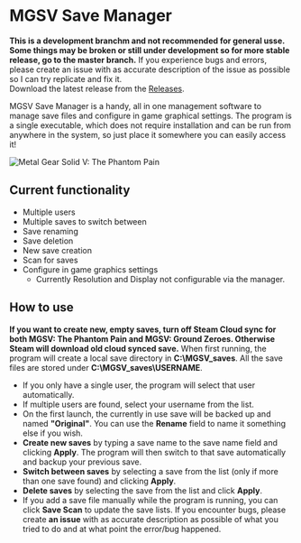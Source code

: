 # MGSV Save Manager
**This is a development branchm and not recommended for general usse. Some things may be broken or still under development so for more stable release, go to the master branch.**
If you experience bugs and errors, please create an issue with as accurate description of the issue as possible so I can try replicate and fix it.  
Download the latest release from the [Releases](https://github.com/thatsafy/MGSV_Save_Switcher/releases).  
  
MGSV Save Manager is a handy, all in one management software to manage save files and configure in game graphical settings. The program is a single executable, which does not require installation and can be run from anywhere in the system, so just place it somewhere you can easily access it!  

![Metal Gear Solid V: The Phantom Pain](http://static.gosunoob.com/img/1/2015/08/mgsv-the-phantom-pain-tips.jpg)
  
## Current functionality
* Multiple users
* Multiple saves to switch between
* Save renaming
* Save deletion
* New save creation
* Scan for saves
* Configure in game graphics settings
  * Currently Resolution and Display not configurable via the manager.
  
## How to use
**If you want to create new, empty saves, turn off Steam Cloud sync for both MGSV: The Phantom Pain and MGSV: Ground Zeroes. Otherwise Steam will download old cloud synced save.**
When first running, the program will create a local save directory in **C:\\MGSV\_saves**. All the save files are stored under **C:\\MGSV\_saves\\USERNAME**.  
* If you only have a single user, the program will select that user automatically.
* If multiple users are found, select your username from the list.
* On the first launch, the currently in use save will be backed up and named **"Original"**. You can use the **Rename** field to name it something else if you wish.
* **Create new saves** by typing a save name to the save name field and clicking **Apply**. The program will then switch to that save automatically and backup your previous save.
* **Switch between saves** by selecting a save from the list (only if more than one save found) and clicking **Apply**.
* **Delete saves** by selecting the save from the list and click **Apply**.
* If you add a save file manually while the program is running, you can click **Save Scan** to update the save lists.
If you encounter bugs, please create **an issue** with as accurate description as possible of what you tried to do and at what point the error/bug happened.  